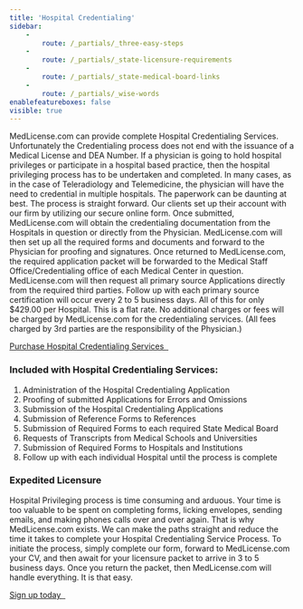 ```yaml
---
title: 'Hospital Credentialing'
sidebar:
    -
        route: /_partials/_three-easy-steps
    -
        route: /_partials/_state-licensure-requirements
    -
        route: /_partials/_state-medical-board-links
    -
        route: /_partials/_wise-words
enablefeatureboxes: false
visible: true
---
```


<p>MedLicense.com can provide complete Hospital Credentialing Services. Unfortunately the Credentialing process does not end with the issuance of a Medical License and DEA Number. If a physician is going to hold hospital privileges or participate in a hospital based practice, then the hospital privileging process has to be undertaken and completed. In many cases, as in the case of Teleradiology and Telemedicine, the physician will have the need to credential in multiple hospitals. The paperwork can be daunting at best. The process is straight forward. Our clients set up their account with our firm by utilizing our secure online form. Once submitted, MedLicense.com will obtain the credentialing documentation from the Hospitals in question or directly from the Physician. MedLicense.com will then set up all the required forms and documents and forward to the Physician for proofing and signatures. Once returned to MedLicense.com, the required application packet will be forwarded to the Medical Staff Office/Credentialing office of each Medical Center in question. MedLicense.com will then request all primary source Applications directly from the required third parties. Follow up with each primary source certification will occur every 2 to 5 business days. All of this for only $429.00 per Hospital. This is a flat rate. No additional charges or fees will be charged by MedLicense.com for the credentialing services. (All fees charged by 3rd parties are the responsibility of the Physician.)</p>
<p><a class="btn btn-secondary" href="../../pricing">Purchase Hospital Credentialing Services <em class="fa fa-sm fa-play" aria-hidden="true">&nbsp;</em></a>&nbsp;</p>
<h3 id="mcetoc_1cdnp37c60">Included with Hospital Credentialing Services:&nbsp;<strong><br /></strong></h3>
<ol>
<li>Administration of the Hospital Credentialing Application</li>
<li>Proofing of submitted Applications for Errors and Omissions</li>
<li>Submission of the Hospital Credentialing Applications</li>
<li>Submission of Reference Forms to References</li>
<li>Submission of Required Forms to each required State Medical Board</li>
<li>Requests of Transcripts from Medical Schools and Universities</li>
<li>Submission of Required Forms to Hospitals and Institutions</li>
<li>Follow up with each individual Hospital until the process is complete</li>
</ol>
<h3 id="mcetoc_1cdnreu5h0">Expedited Licensure</h3>
<p>Hospital Privileging process is time consuming and arduous. Your time is too valuable to be spent on completing forms, licking envelopes, sending emails, and making phones calls over and over again. That is why MedLicense.com exists. We can make the paths straight and reduce the time it takes to complete your Hospital Credentialing Service Process. To initiate the process, simply complete our form, forward to MedLicense.com your CV, and then await for your licensure packet to arrive in 3 to 5 business days. Once you return the packet, then MedLicense.com will handle everything. It is that easy.&nbsp;</p>
<p><a class="btn btn-secondary" href="../../pricing">Sign up today <em class="fa fa-sm fa-play" aria-hidden="true">&nbsp;</em></a>&nbsp;</p>